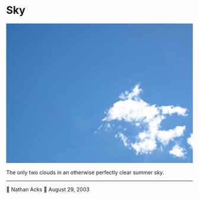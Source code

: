 # Sky

![A clear blue sky with two small blinding white clouds in the lower right](assets/2838105bd4160e2eca73774ffa6c9587.webp)

The only two clouds in an otherwise perfectly clear summer sky.

- - - -

👤 Nathan Acks
📅 August 29, 2003
